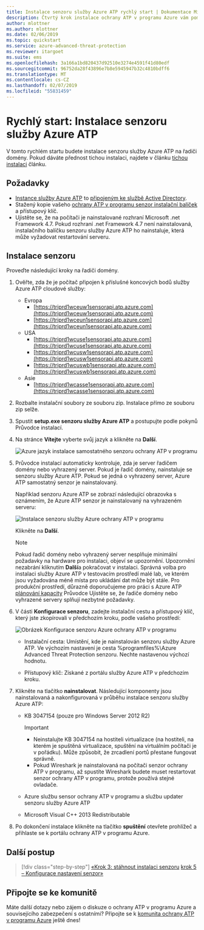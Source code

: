 ```yaml
---
title: Instalace senzoru služby Azure ATP rychlý start | Dokumentace Microsoftu
description: Čtvrtý krok instalace ochrany ATP v programu Azure vám pomůže s instalací senzoru služby Azure ATP.
author: mlottner
ms.author: mlottner
ms.date: 02/06/2019
ms.topic: quickstart
ms.service: azure-advanced-threat-protection
ms.reviewer: itargoet
ms.suite: ems
ms.openlocfilehash: 3a166a1bd820437d92510e3274e4591f41d80edf
ms.sourcegitcommit: 96752da28f43896e7b8e5945947b32c4810bdff6
ms.translationtype: MT
ms.contentlocale: cs-CZ
ms.lasthandoff: 02/07/2019
ms.locfileid: "55831459"
---
```

# <a name="quickstart-install-the-azure-atp-sensor"></a>Rychlý start: Instalace senzoru služby Azure ATP

V tomto rychlém startu budete instalace senzoru služby Azure ATP na řadiči domény. Pokud dáváte přednost tichou instalaci, najdete v článku [tichou instalaci](atp-silent-installation.md) článku.

## <a name="prerequisites"></a>Požadavky

- [Instance služby Azure ATP](install-atp-step1.md) to [připojeným ke službě Active Directory](install-atp-step2.md).
- Stažený kopie vašeho [ochrany ATP v programu senzor instalační balíček](install-atp-step3.md) a přístupový klíč.
- Ujistěte se, že na počítači je nainstalované rozhraní Microsoft .net Framework 4.7. Pokud rozhraní .net Framework 4.7 není nainstalovaná, instalačního balíčku senzoru služby Azure ATP ho nainstaluje, která může vyžadovat restartování serveru.

## <a name="install-the-sensor"></a>Instalace senzoru

Proveďte následující kroky na řadiči domény.

1. Ověřte, zda že je počítač připojen k příslušné koncových bodů služby Azure ATP cloudové služby:
   - Evropa
      - [https://triprd1wceuw1sensorapi.atp.azure.com](https://triprd1wceuw1sensorapi.atp.azure.com) 
      - [https://triprd1wceun1sensorapi.atp.azure.com](https://triprd1wceun1sensorapi.atp.azure.com)
   - USA 
      - [https://triprd1wcuse1sensorapi.atp.azure.com](https://triprd1wcuse1sensorapi.atp.azure.com)
      - [https://triprd1wcusw1sensorapi.atp.azure.com](https://triprd1wcusw1sensorapi.atp.azure.com)
      - [https://triprd1wcuswb1sensorapi.atp.azure.com](https://triprd1wcuswb1sensorapi.atp.azure.com)
   - Asie
      - [https://triprd1wcasse1sensorapi.atp.azure.com](https://triprd1wcasse1sensorapi.atp.azure.com)

2. Rozbalte instalační soubory ze souboru zip. Instalace přímo ze souboru zip selže.

3. Spustit **setup.exe senzoru služby Azure ATP** a postupujte podle pokynů Průvodce instalací.

4. Na stránce **Vítejte** vyberte svůj jazyk a klikněte na **Další**.

    ![Azure jazyk instalace samostatného senzoru ochrany ATP v programu](media/sensor-install-language.png)


5. Průvodce instalací automaticky kontroluje, zda je server řadičem domény nebo vyhrazený server. Pokud je řadič domény, nainstaluje se senzoru služby Azure ATP. Pokud se jedná o vyhrazený server, Azure ATP samostatný senzor je nainstalovaný.
    
    Například senzoru Azure ATP se zobrazí následující obrazovka s oznámením, že Azure ATP senzor je nainstalovaný na vyhrazeném serveru:
    
    ![Instalace senzoru služby Azure ochrany ATP v programu](media/sensor-install-deployment-type.png)

   Klikněte na **Další**.

    > [!NOTE] 
    > Pokud řadič domény nebo vyhrazený server nesplňuje minimální požadavky na hardware pro instalaci, objeví se upozornění. Upozornění nezabrání kliknutím **Další**a pokračovat v instalaci. Správná volba pro instalaci služby Azure ATP v testovacím prostředí malé lab, ve kterém jsou vyžadována méně místa pro ukládání dat může být stále. Pro produkční prostředí, důrazně doporučujeme pro práci s Azure ATP [plánování kapacity](atp-capacity-planning.md) Průvodce Ujistěte se, že řadiče domény nebo vyhrazené servery splňují nezbytné požadavky.

6. V části **Konfigurace senzoru**, zadejte instalační cestu a přístupový klíč, který jste zkopírovali v předchozím kroku, podle vašeho prostředí:

    ![Obrázek Konfigurace senzoru Azure ochrany ATP v programu](media/sensor-install-config.png)

      - Instalační cesta: Umístění, kde je nainstalován senzoru služby Azure ATP. Ve výchozím nastavení je cesta %programfiles%\Azure Advanced Threat Protection senzoru. Nechte nastavenou výchozí hodnotu.

     - Přístupový klíč: Získané z portálu služby Azure ATP v předchozím kroku.
    
7. Klikněte na tlačítko **nainstalovat**. Následující komponenty jsou nainstalovaná a nakonfigurovaná v průběhu instalace senzoru služby Azure ATP:

    - KB 3047154 (pouze pro Windows Server 2012 R2)

        > [!IMPORTANT]
        > - Neinstalujte KB 3047154 na hostiteli virtualizace (na hostiteli, na kterém je spuštěná virtualizace, spuštění na virtuálním počítači je v pořádku). Může způsobit, že zrcadlení portů přestane fungovat správně. 
        > - Pokud Wireshark je nainstalovaná na počítači senzor ochrany ATP v programu, až spustíte Wireshark budete muset restartovat senzor ochrany ATP v programu, protože používá stejné ovladače.

    - Azure službu sensor ochrany ATP v programu a službu updater senzoru služby Azure ATP
    - Microsoft Visual C++ 2013 Redistributable

8. Po dokončení instalace klikněte na tlačítko **spuštění** otevřete prohlížeč a přihlaste se k portálu ochrany ATP v programu Azure.

## <a name="next-steps"></a>Další postup

> [!div class="step-by-step"]
> [«Krok 3: stáhnout instalaci senzoru](install-atp-step3.md)
> [krok 5 – Konfigurace nastavení senzor»](install-atp-step5.md)

## <a name="join-the-community"></a>Připojte se ke komunitě

Máte další dotazy nebo zájem o diskuze o ochrany ATP v programu Azure a souvisejícího zabezpečení s ostatními? Připojte se k [komunita ochrany ATP v programu Azure](https://aka.ms/azureatpcommunity) ještě dnes!